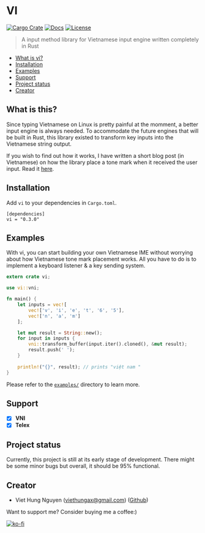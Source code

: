 # VI

[![Cargo Crate](https://img.shields.io/crates/v/vi.svg)](https://crates.io/crates/vi)
[![Docs](https://docs.rs/vi/badge.svg)](https://docs.rs/vi)
[![License](https://img.shields.io/badge/license-MIT-blue.svg)](LICENSE)

> A input method library for Vietnamese input engine written completely in Rust

- [What is vi?](#what-is-this)
- [Installation](#installation)
- [Examples](#examples)
- [Support](#support)
- [Project status](#project-status)
- [Creator](#creator)

## What is this?

Since typing Vietnamese on Linux is pretty painful at the momment, a better input engine is always needed. To accommodate the future engines that will be built in Rust, this library existed to transform key inputs into the Vietnamese string output.

If you wish to find out how it works, I have written a short blog post (in Vietnamese) on how the library place a tone mark when it received the user input. Read it [here](https://zerox-dg.github.io/blog/2020/07/14/Bo-dau-trong-tieng-Viet/).

## Installation

Add `vi` to your dependencies in `Cargo.toml`.

```
[dependencies]
vi = "0.3.0"
```

## Examples

With vi, you can start building your own Vietnamese IME without worrying about how Vietnamese tone mark placement works. All you have to do is to implement a keyboard listener & a key sending system.

```rust
extern crate vi;

use vi::vni;

fn main() {
    let inputs = vec![
        vec!['v', 'i', 'e', 't', '6', '5'],
        vec!['n', 'a', 'm']
    ];

    let mut result = String::new();
    for input in inputs {
        vni::transform_buffer(input.iter().cloned(), &mut result);
        result.push(' ');
    }
    
    println!("{}", result); // prints "việt nam "
}
```

Please refer to the [`examples/`](examples) directory to learn more.

## Support

- [x] **VNI**
- [x] **Telex**

## Project status

Currently, this project is still at its early stage of development. There might be some minor bugs but overall, it should be 95% functional.

## Creator

- Viet Hung Nguyen (viethungax@gmail.com) ([Github](https://github.com/ZeroX-DG))

Want to support me? Consider buying me a coffee:)

[![ko-fi](https://www.ko-fi.com/img/githubbutton_sm.svg)](https://ko-fi.com/Z8Z81ODLC)
